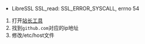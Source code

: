 * LibreSSL SSL_read: SSL_ERROR_SYSCALL, errno 54

1. 打开[站长工具](http://tool.chinaz.com/dns/)
2. 找到`github.com`对应的ip地址
3. 修改/etc/host文件

